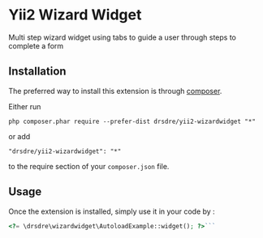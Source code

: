 Yii2 Wizard Widget
==================
Multi step wizard widget using tabs to guide a user through steps to complete a form

Installation
------------

The preferred way to install this extension is through [composer](http://getcomposer.org/download/).

Either run

```
php composer.phar require --prefer-dist drsdre/yii2-wizardwidget "*"
```

or add

```
"drsdre/yii2-wizardwidget": "*"
```

to the require section of your `composer.json` file.


Usage
-----

Once the extension is installed, simply use it in your code by  :

```php
<?= \drsdre\wizardwidget\AutoloadExample::widget(); ?>```